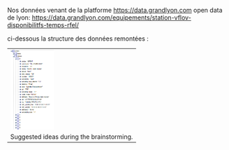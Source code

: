 
Nos données venant de la platforme  https://data.grandlyon.com open data de lyon:
https://data.grandlyon.com/equipements/station-vflov-disponibilitfs-temps-rfel/

ci-dessous la structure des données remontées :

<table border="0">
  <tr>
    <td>
      <img src="img/Capture.PNG" style="width: 100px;">
    </td>
  </tr>
  <tr>
    <td align="center">
      Suggested ideas during the brainstorming.
    </td>
  </tr>
</table>
